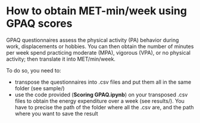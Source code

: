 # How to obtain MET-min/week using GPAQ scores


GPAQ questionnaires assess the physical activity (PA) behavior during work, displacements or hobbies.
You can then obtain the number of minutes per week spend practicing moderate (MPA), vigorous (VPA), or no physical activity; then translate it into MET/min/week.  
  
To do so, you need to:
* transpose the questionnaires into .csv files and put them all in the same folder (see sample/)
* use the code provided (**Scoring GPAQ.ipynb**) on your transposed .csv files to obtain the energy expenditure over a week (see results/). You have to precise the path of the folder where all the .csv are, and the path where you want to save the result
